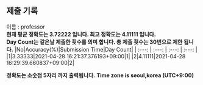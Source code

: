 


  
## 제출 기록  
이름 : professor  
**현재 평균 정확도는 3.72222 입니다. 최고 정확도는 4.11111 입니다.**  
**Day Count는 같은날 제출한 횟수를 의미 합니다. 총 제출 횟수는 30번으로 제한 됩니다.**
|No|Accuracy(%)|Submission Time|Day Count|
| :---: | :---: | :---: | :---: |
|1|3.33333|2021-04-28 16:21:37.376193+09:00|1|
|2|4.11111|2021-04-28 16:29:39.660837+09:00|2|


**정확도는 소숫점 5자리 까지 출력됩니다.**
**Time zone is seoul,korea (UTC+9:00)**
